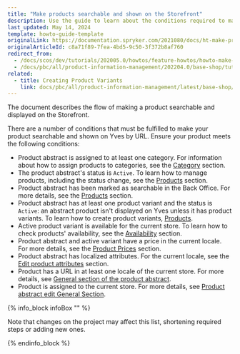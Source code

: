 ```yaml
---
title: "Make products searchable and shown on the Storefront"
description: Use the guide to learn about the conditions required to make a product searchable in the online store.
last_updated: May 14, 2024
template: howto-guide-template
originalLink: https://documentation.spryker.com/2021080/docs/ht-make-product-shown-on-frontend-by-url
originalArticleId: c8a71f89-7fea-4bd5-9c50-3f372b8af760
redirect_from:
  - /docs/scos/dev/tutorials/202005.0/howtos/feature-howtos/howto-make-a-product-searchable-and-shown-on-the-storefront.html
  - /docs/pbc/all/product-information-management/202204.0/base-shop/tutorials-and-howtos/howto-make-a-product-searchable-and-shown-on-the-storefront.html
related:
  - title: Creating Product Variants
    link: docs/pbc/all/product-information-management/latest/base-shop/manage-in-the-back-office/products/manage-product-variants/create-product-variants.html
---
```


The document describes the flow of making a product searchable and displayed on the Storefront.

There are a number of conditions that must be fulfilled to make your product searchable and shown on Yves by URL. Ensure your product meets the following conditions:

- Product abstract is assigned to at least one category. For information about how to assign products to categories, see the [Category](/docs/pbc/all/product-information-management/{{page.version}}/base-shop/manage-in-the-back-office/categories/assign-products-to-categories.html) section.
- The product abstract's status is `Active`. To learn how to manage products, including the status change, see the [Products](/docs/pbc/all/product-information-management/{{page.version}}/base-shop/manage-in-the-back-office/products/manage-products.html#activating-products) section.
- Product abstract has been marked as searchable in the Back Office. For more details, see the [Products](/docs/pbc/all/product-information-management/{{page.version}}/base-shop/manage-in-the-back-office/products/manage-product-variants/create-product-variants.html) section.
- Product abstract has at least one product variant and the status is `Active`: an abstract product isn't displayed on Yves unless it has product variants. To learn how to create product variants, [Products](/docs/pbc/all/product-information-management/{{page.version}}/base-shop/manage-in-the-back-office/products/manage-product-variants/create-product-variants.html).
- Active product variant is available for the current store. To learn how to check products' availability, see the [Availability](/docs/pbc/all/warehouse-management-system/{{page.version}}/base-shop/manage-in-the-back-office/check-availability-of-products.html) section.
- Product abstract and active variant have a price in the current locale. For more details, see the [Product Prices](/docs/pbc/all/price-management/{{page.version}}/base-shop/prices-feature-overview/prices-feature-overview.html) section.
- Product abstract has localized attributes. For the current locale, see the [Edit product attributes](/docs/pbc/all/product-information-management/{{page.version}}/base-shop/manage-in-the-back-office/attributes/edit-product-attributes.html) section.
- Product has a URL in at least one locale of the current store. For more details, see [General section of the product abstract](/docs/pbc/all/product-information-management/202404.0/marketplace/manage-in-the-back-office/products/abstract-products/edit-abstract-products.html#editing-general-settings-of-an-abstract-product).
- Product is assigned to the current store. For more details, see [Product abstract edit General Section](/docs/pbc/all/product-information-management/{{page.version}}/marketplace/manage-in-the-back-office/products/abstract-products/edit-abstract-products.html#reference-information-editing-general-settings-of-an-abstract-product).

{% info_block infoBox "" %}

Note that changes on the project may affect this list, shortening required steps or adding new ones.

{% endinfo_block %}
